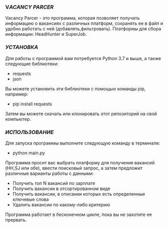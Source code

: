 ### V*ACANCY PARCER*
Vacancy Parcer - это программа, которая позволяет получать информацию о вакансиях с различных платформ, сохранять ее в файл и удобно работать с ней (добавлять,фильтровать).
Платформы для сбора информации: HeadHunter и SuperJob.

### _УСТАНОВКА_
Для работы с программой вам потребуется Python 3.7 и выше, а также следующие библиотеки:
* requests
* json

Вы можете установить эти библиотеки с помощью команды pip, например:

* pip install requests

Затем вы можете скачать или клонировать этот репозиторий на свой компьютер.

### _ИСПОЛЬЗОВАНИЕ_

Для запуска программы выполните следующую команду в терминале:
* python main.py

Программа просит вас выбрать платформу для получения вакансий (HH,SJ или обе), ввести поисковый запрос, а затем предложит различные варианты работы с данными:
* Получить топ N вакансий по зарплате
* Получить вакансии в отсортированном виде
* Получить вакансии, в описании которых есть определенные ключевые слова
* Удалить вакансии по какому-либо критерию

Программа работает в бесконечном цикле, пока вы не захотите ее прервать.